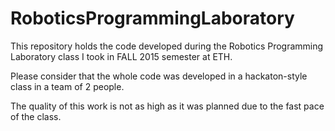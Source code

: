 # RoboticsProgrammingLaboratory
This repository holds the code developed during the Robotics Programming Laboratory class I took in FALL 2015 semester at ETH. 

Please consider that the whole code was developed in a hackaton-style class in a team of 2 people.

The quality of this work is not as high as it was planned due to the fast pace of the class.
